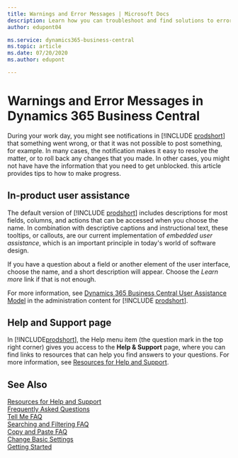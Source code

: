 ```yaml
---
title: Warnings and Error Messages | Microsoft Docs
description: Learn how you can troubleshoot and find solutions to error messages when you work in Business Central.
author: edupont04

ms.service: dynamics365-business-central
ms.topic: article
ms.date: 07/20/2020
ms.author: edupont

---
```

# Warnings and Error Messages in Dynamics 365 Business Central

During your work day, you might see notifications in [!INCLUDE [prodshort](includes/prodshort.md)] that something went wrong, or that it was not possible to post something, for example. In many cases, the notification makes it easy to resolve the matter, or to roll back any changes that you made. In other cases, you might not have have the information that you need to get unblocked. this article provides tips to how to make progress.

## In-product user assistance

The default version of [!INCLUDE [prodshort](includes/prodshort.md)] includes descriptions for most fields, columns, and actions that can be accessed when you choose the name. In combination with descriptive captions and instructional text, these tooltips, or callouts, are our current implementation of *embedded user assistance*, which is an important principle in today's world of software design.  

If you have a question about a field or another element of the user interface, choose the name, and a short description will appear. Choose the *Learn more* link if that is not enough.  

For more information, see [Dynamics 365 Business Central User Assistance Model](/dynamics365/business-central/dev-itpro/user-assistance) in the administration content for [!INCLUDE [prodshort](includes/prodshort.md)].  

## Help and Support page

In [!INCLUDE[prodshort](includes/prodshort.md)], the Help menu item (the question mark in the top right corner) gives you access to the **Help & Support** page, where you can find links to resources that can help you find answers to your questions. For more information, see [Resources for Help and Support](product-help-and-support.md).  

## See Also

[Resources for Help and Support](product-help-and-support.md)  
[Frequently Asked Questions](across-faq.md)  
[Tell Me FAQ](ui-search-faq.md)  
[Searching and Filtering FAQ](ui-search-filter-faq.md)  
[Copy and Paste FAQ](ui-copy-paste.md)  
[Change Basic Settings](ui-change-basic-settings.md)  
[Getting Started](product-get-started.md)  

